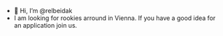 - 👋 Hi, I’m @relbeidak
- I am looking for rookies arround in Vienna. If you have a good idea for an application join us.
<!---
relbeidak/relbeidak is a ✨ special ✨ repository because its `README.md` (this file) appears on your GitHub profile.
You can click the Preview link to take a look at your changes.
--->
